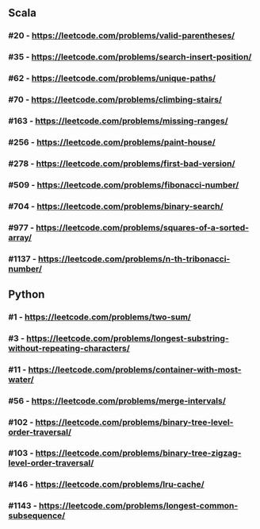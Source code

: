 ## Scala
### &#35;20 - https://leetcode.com/problems/valid-parentheses/
### &#35;35 - https://leetcode.com/problems/search-insert-position/
### &#35;62 - https://leetcode.com/problems/unique-paths/
### &#35;70 - https://leetcode.com/problems/climbing-stairs/
### &#35;163 - https://leetcode.com/problems/missing-ranges/
### &#35;256 - https://leetcode.com/problems/paint-house/
### &#35;278 - https://leetcode.com/problems/first-bad-version/
### &#35;509 - https://leetcode.com/problems/fibonacci-number/
### &#35;704 - https://leetcode.com/problems/binary-search/
### &#35;977 - https://leetcode.com/problems/squares-of-a-sorted-array/
### &#35;1137 - https://leetcode.com/problems/n-th-tribonacci-number/

## Python
### &#35;1 - https://leetcode.com/problems/two-sum/
### &#35;3 - https://leetcode.com/problems/longest-substring-without-repeating-characters/
### &#35;11 - https://leetcode.com/problems/container-with-most-water/
### &#35;56 - https://leetcode.com/problems/merge-intervals/
### &#35;102 - https://leetcode.com/problems/binary-tree-level-order-traversal/
### &#35;103 - https://leetcode.com/problems/binary-tree-zigzag-level-order-traversal/
### &#35;146 - https://leetcode.com/problems/lru-cache/
### &#35;1143 - https://leetcode.com/problems/longest-common-subsequence/
